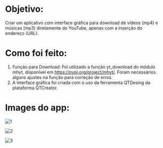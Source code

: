 # Objetivo:
Criar um aplicativo com interface gráfica para download de vídeos (mp4) e músicas (mp3) diretamente do YouTube, apenas com a inserção do endereço (URL).

# Como foi feito:
1)	Função para Download: Foi utilizado a função yt_download do módulo mhyt, disponível em https://pypi.org/project/mhyt/. Foram necessários alguns ajustes na função para correção de erros.
2)	A interface gráfica foi criada com o uso da ferramenta QTDesing da plataforma QTCreator.
# Images do app:

![1](https://user-images.githubusercontent.com/79408563/127662919-50cd11e0-d41c-4eb6-9337-490e6911b64f.PNG)

![2](https://user-images.githubusercontent.com/79408563/127662969-fc4abf90-4679-40d3-abc3-77d14096180c.PNG)

![3](https://user-images.githubusercontent.com/79408563/127662990-edd345aa-b535-406c-b350-c5155b615de5.PNG)

